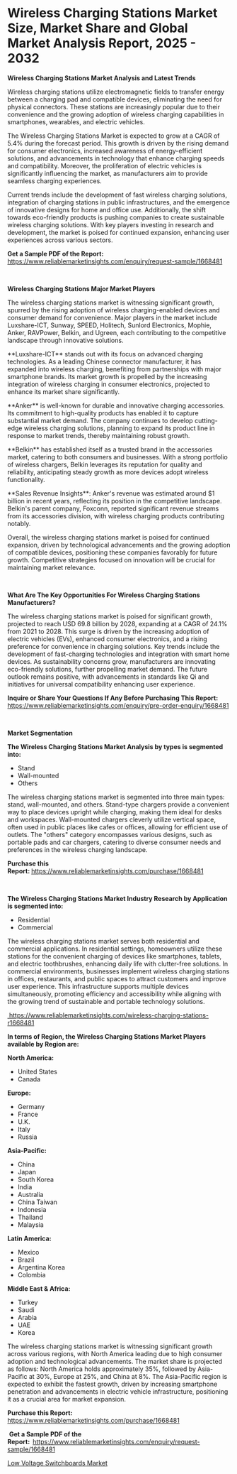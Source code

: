 <p><h1>Wireless Charging Stations Market Size, Market Share and Global Market Analysis Report, 2025 - 2032</h1></p><p><strong>Wireless Charging Stations Market Analysis and Latest Trends</strong></p>
<p><p>Wireless charging stations utilize electromagnetic fields to transfer energy between a charging pad and compatible devices, eliminating the need for physical connectors. These stations are increasingly popular due to their convenience and the growing adoption of wireless charging capabilities in smartphones, wearables, and electric vehicles.</p><p>The Wireless Charging Stations Market is expected to grow at a CAGR of 5.4% during the forecast period. This growth is driven by the rising demand for consumer electronics, increased awareness of energy-efficient solutions, and advancements in technology that enhance charging speeds and compatibility. Moreover, the proliferation of electric vehicles is significantly influencing the market, as manufacturers aim to provide seamless charging experiences.</p><p>Current trends include the development of fast wireless charging solutions, integration of charging stations in public infrastructures, and the emergence of innovative designs for home and office use. Additionally, the shift towards eco-friendly products is pushing companies to create sustainable wireless charging solutions. With key players investing in research and development, the market is poised for continued expansion, enhancing user experiences across various sectors.</p></p>
<p><strong>Get a Sample PDF of the Report:&nbsp;</strong> <a href="https://www.reliablemarketinsights.com/enquiry/request-sample/1668481?utm_campaign=3540&utm_medium=2&utm_source=Github&utm_content=ia&utm_term=07042025&utm_id=wireless-charging-stations">https://www.reliablemarketinsights.com/enquiry/request-sample/1668481</a></p>
<p>&nbsp;</p>
<p><strong>Wireless Charging Stations Major Market Players</strong></p>
<p><p>The wireless charging stations market is witnessing significant growth, spurred by the rising adoption of wireless charging-enabled devices and consumer demand for convenience. Major players in the market include Luxshare-ICT, Sunway, SPEED, Holitech, Sunlord Electronics, Mophie, Anker, RAVPower, Belkin, and Ugreen, each contributing to the competitive landscape through innovative solutions.</p><p>**Luxshare-ICT** stands out with its focus on advanced charging technologies. As a leading Chinese connector manufacturer, it has expanded into wireless charging, benefiting from partnerships with major smartphone brands. Its market growth is propelled by the increasing integration of wireless charging in consumer electronics, projected to enhance its market share significantly.</p><p>**Anker** is well-known for durable and innovative charging accessories. Its commitment to high-quality products has enabled it to capture substantial market demand. The company continues to develop cutting-edge wireless charging solutions, planning to expand its product line in response to market trends, thereby maintaining robust growth.</p><p>**Belkin** has established itself as a trusted brand in the accessories market, catering to both consumers and businesses. With a strong portfolio of wireless chargers, Belkin leverages its reputation for quality and reliability, anticipating steady growth as more devices adopt wireless functionality.</p><p>**Sales Revenue Insights**: Anker's revenue was estimated around $1 billion in recent years, reflecting its position in the competitive landscape. Belkin's parent company, Foxconn, reported significant revenue streams from its accessories division, with wireless charging products contributing notably.</p><p>Overall, the wireless charging stations market is poised for continued expansion, driven by technological advancements and the growing adoption of compatible devices, positioning these companies favorably for future growth. Competitive strategies focused on innovation will be crucial for maintaining market relevance.</p></p>
<p>&nbsp;</p>
<p><strong>What Are The Key Opportunities For Wireless Charging Stations Manufacturers?</strong></p>
<p><p>The wireless charging stations market is poised for significant growth, projected to reach USD 69.8 billion by 2028, expanding at a CAGR of 24.1% from 2021 to 2028. This surge is driven by the increasing adoption of electric vehicles (EVs), enhanced consumer electronics, and a rising preference for convenience in charging solutions. Key trends include the development of fast-charging technologies and integration with smart home devices. As sustainability concerns grow, manufacturers are innovating eco-friendly solutions, further propelling market demand. The future outlook remains positive, with advancements in standards like Qi and initiatives for universal compatibility enhancing user experience.</p></p>
<p><strong>Inquire or Share Your Questions If Any Before Purchasing This Report:</strong> <a href="https://www.reliablemarketinsights.com/enquiry/pre-order-enquiry/1668481?utm_campaign=3540&utm_medium=2&utm_source=Github&utm_content=ia&utm_term=07042025&utm_id=wireless-charging-stations">https://www.reliablemarketinsights.com/enquiry/pre-order-enquiry/1668481</a></p>
<p>&nbsp;</p>
<p><strong>Market Segmentation</strong></p>
<p><strong>The Wireless Charging Stations Market Analysis by types is segmented into:</strong></p>
<p><ul><li>Stand</li><li>Wall-mounted</li><li>Others</li></ul></p>
<p><p>The wireless charging stations market is segmented into three main types: stand, wall-mounted, and others. Stand-type chargers provide a convenient way to place devices upright while charging, making them ideal for desks and workspaces. Wall-mounted chargers cleverly utilize vertical space, often used in public places like cafes or offices, allowing for efficient use of outlets. The "others" category encompasses various designs, such as portable pads and car chargers, catering to diverse consumer needs and preferences in the wireless charging landscape.</p></p>
<p><strong>Purchase this Report:&nbsp;</strong><a href="https://www.reliablemarketinsights.com/purchase/1668481?utm_campaign=3540&utm_medium=2&utm_source=Github&utm_content=ia&utm_term=07042025&utm_id=wireless-charging-stations">https://www.reliablemarketinsights.com/purchase/1668481</a></p>
<p>&nbsp;</p>
<p><strong>The Wireless Charging Stations Market Industry Research by Application is segmented into:</strong></p>
<p><ul><li>Residential</li><li>Commercial</li></ul></p>
<p><p>The wireless charging stations market serves both residential and commercial applications. In residential settings, homeowners utilize these stations for the convenient charging of devices like smartphones, tablets, and electric toothbrushes, enhancing daily life with clutter-free solutions. In commercial environments, businesses implement wireless charging stations in offices, restaurants, and public spaces to attract customers and improve user experience. This infrastructure supports multiple devices simultaneously, promoting efficiency and accessibility while aligning with the growing trend of sustainable and portable technology solutions.</p></p>
<p><a href="https://www.reliablemarketinsights.com/wireless-charging-stations-r1668481?utm_campaign=3540&utm_medium=2&utm_source=Github&utm_content=ia&utm_term=07042025&utm_id=wireless-charging-stations">&nbsp;https://www.reliablemarketinsights.com/wireless-charging-stations-r1668481</a></p>
<p><strong>In terms of Region, the Wireless Charging Stations Market Players available by Region are:</strong></p>
<p>
    <p> <strong> North America: </strong>
        <ul>
            <li>United States</li>
            <li>Canada</li>
        </ul>
        </p> 
    <p> <strong> Europe: </strong>
        <ul>
            <li>Germany</li>
            <li>France</li>
            <li>U.K.</li>
            <li>Italy</li>
            <li>Russia</li>
        </ul>
        </p> 
    <p> <strong> Asia-Pacific: </strong>
        <ul>
            <li>China</li>
            <li>Japan</li>
            <li>South Korea</li>
            <li>India</li>
            <li>Australia</li>
            <li>China Taiwan</li>
            <li>Indonesia</li>
            <li>Thailand</li>
            <li>Malaysia</li>
        </ul>
        </p> 
    <p> <strong> Latin America: </strong>
        <ul>
            <li>Mexico</li>
            <li>Brazil</li>
            <li>Argentina Korea</li>
            <li>Colombia</li>
        </ul>
        </p> 
    <p> <strong> Middle East & Africa: </strong>
        <ul>
            <li>Turkey</li>
            <li>Saudi</li>
            <li>Arabia</li>
            <li>UAE</li>
            <li>Korea</li>
        </ul>
    </p>
    </p>
<p><p>The wireless charging stations market is witnessing significant growth across various regions, with North America leading due to high consumer adoption and technological advancements. The market share is projected as follows: North America holds approximately 35%, followed by Asia-Pacific at 30%, Europe at 25%, and China at 8%. The Asia-Pacific region is expected to exhibit the fastest growth, driven by increasing smartphone penetration and advancements in electric vehicle infrastructure, positioning it as a crucial area for market expansion.</p></p>
<p><strong>Purchase this Report: </strong><a href="https://www.reliablemarketinsights.com/purchase/1668481?utm_campaign=3540&utm_medium=2&utm_source=Github&utm_content=ia&utm_term=07042025&utm_id=wireless-charging-stations">https://www.reliablemarketinsights.com/purchase/1668481</a></p>
<p>&nbsp;<strong>Get a Sample PDF of the Report:&nbsp;&nbsp;</strong><a href="https://www.reliablemarketinsights.com/enquiry/request-sample/1668481?utm_campaign=3540&utm_medium=2&utm_source=Github&utm_content=ia&utm_term=07042025&utm_id=wireless-charging-stations">https://www.reliablemarketinsights.com/enquiry/request-sample/1668481</a></p>
<p><strong></strong></p>
<p><p><a href="https://github.com/fraryatena85/Market-Research-Report-List-1/blob/main/low-voltage-switchboards-market.md?utm_campaign=3540&utm_medium=2&utm_source=Github&utm_content=ia&utm_term=07042025&utm_id=wireless-charging-stations">Low Voltage Switchboards Market</a></p></p>